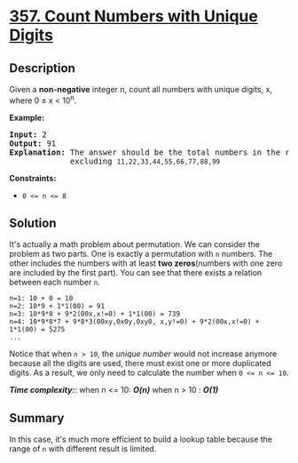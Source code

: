 # [357. Count Numbers with Unique Digits](https://leetcode.com/problems/count-numbers-with-unique-digits/)

## Description

<div class="content__u3I1 question-content__JfgR"><div><p>Given a <b>non-negative</b> integer n, count all numbers with unique digits, x, where 0 ≤ x &lt; 10<sup>n</sup>.</p>

<div>
<p><strong>Example:</strong></p>

<pre><strong>Input: </strong><span id="example-input-1-1">2</span>
<strong>Output: </strong><span id="example-output-1">91
<strong>Explanation: </strong></span>The answer should be the total numbers in the range of 0 ≤ x &lt; 100,
&nbsp;            excluding <code>11,22,33,44,55,66,77,88,99</code>
</pre>
</div>

<p><strong>Constraints:</strong></p>

<ul>
	<li><code>0 &lt;= n &lt;= 8</code></li>
</ul>
</div></div>

## Solution
It's actually a math problem about permutation. We can consider the problem as two parts. One is exactly a permutation with `n` numbers. The other includes the numbers with at least **two zeros**(numbers with one zero are included by the first part). You can see that there exists a relation between each number `n`.
```
n=1: 10 + 0 = 10
n=2: 10*9 + 1*1(00) = 91
n=3: 10*9*8 + 9*2(00x,x!=0) + 1*1(00) = 739
n=4: 10*9*8*7 + 9*8*3(00xy,0x0y,0xy0, x,y!=0) + 9*2(00x,x!=0) + 1*1(00) = 5275
...
```
Notice that when `n > 10`, the _unique number_ would not increase anymore because all the digits are used, there must exist one or more duplicated digits. As a result, we only need to calculate the number when `0 <= n <= 10`.

_**Time complexity:**_:
when n <= 10: _**O(n)**_
when n > 10 : _**O(1)**_

## Summary
In this case, it's much more efficient to build a lookup table because the range of `n` with different result is limited.
